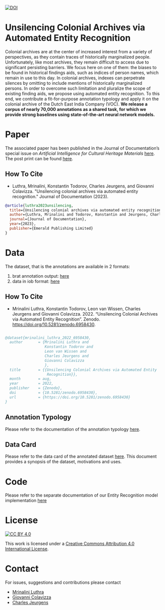 [![DOI](https://zenodo.org/badge/DOI/10.5281/zenodo.6958524.svg)](https://doi.org/10.5281/zenodo.6958524)

# Unsilencing Colonial Archives via Automated Entity Recognition 

Colonial archives are at the center of increased interest from a variety of perspectives, as they contain traces of historically marginalized people. Unfortunately, like most archives, they remain difficult to access due to significant persisting barriers. We focus here on one of them: the biases to be found in historical findings aids, such as indices of person names, which remain in use to this day. In colonial archives, indexes can perpetrate silences by omitting to include mentions of historically marginalized persons. In order to overcome such limitation and pluralize the scope of existing finding aids, we propose using automated entity recognition. To this end, we contribute a fit-for-purpose annotation typology and apply it on the colonial archive of the Dutch East India Company (VOC). **We release a corpus of nearly 70,000 annotations as a shared task, for which we provide strong baselines using state-of-the-art neural network models.**

# Paper

The associated paper has been published in the Journal of Documentation’s special issue on _Artificial Intelligence for Cultural Heritage Materials_ [here](https://www.emerald.com/insight/content/doi/10.1108/JD-02-2022-0038/full/html).
The post print can be found [here](https://arxiv.org/abs/2210.02194).

## How To Cite
* Luthra, Mrinalini, Konstantin Todorov, Charles Jeurgens, and Giovanni Colavizza. "Unsilencing colonial archives via automated entity recognition." Journal of Documentation (2023).

```bibtex
@article{luthra2023unsilencing,
  title={Unsilencing colonial archives via automated entity recognition},
  author={Luthra, Mrinalini and Todorov, Konstantin and Jeurgens, Charles and Colavizza, Giovanni},
  journal={Journal of Documentation},
  year={2023},
  publisher={Emerald Publishing Limited}
}

```


# Data

The dataset, that is the annotations are available in 2 formats:

1) brat annotation output: [here](data/annotated_data)
2) data in iob format: [here](processed_data)

## How To Cite

* Mrinalini Luthra, Konstantin Todorov, Leon van Wissen, Charles Jeurgens and Giovanni Colavizza. 2022. “Unsilencing Colonial Archives via Automated Entity Recognition”. Zenodo. https://doi.org/10.5281/zenodo.6958430.

```bibtex

@dataset{mrinalini_luthra_2022_6958430,
  author       = {Mrinalini Luthra and
                  Konstantin Todorov and
                  Leon van Wissen and
                  Charles Jeurgens and
                  Giovanni Colavizza
                  },
  title        = {{Unsilencing Colonial Archives via Automated Entity 
                   Recognition}},
  month        = aug,
  year         = 2022,
  publisher    = {Zenodo},
  doi          = {10.5281/zenodo.6958430},
  url          = {https://doi.org/10.5281/zenodo.6958430}
}

```

## Annotation Typology
Please refer to the documentation of the annotation typology [here](data/README.md).

## Data Card
Please refer to the data card of the annotated dataset [here](Datacard.pdf).
This document provides a synopsis of the dataset, motivations and uses.

# Code

Please refer to the separate documentation of our Entity Recognition model implementation [here](src/code_documentation.md)

# License

[![CC BY 4.0][cc-by-shield]][cc-by]

This work is licensed under a
[Creative Commons Attribution 4.0 International License][cc-by].


[cc-by]: http://creativecommons.org/licenses/by/4.0/
[cc-by-image]: https://i.creativecommons.org/l/by/4.0/88x31.png
[cc-by-shield]: https://img.shields.io/badge/License-CC%20BY%204.0-lightgrey.svg

# Contact

For issues, suggestions and contributions please contact 
* [Mrinalini Luthra](mrinalini.luthra@gmail.com) 
* [Giovanni Colavizza](g.colavizza@uva.nl)
* [Charles Jeurgens](K.J.P.F.M.Jeurgens@uva.nl)
